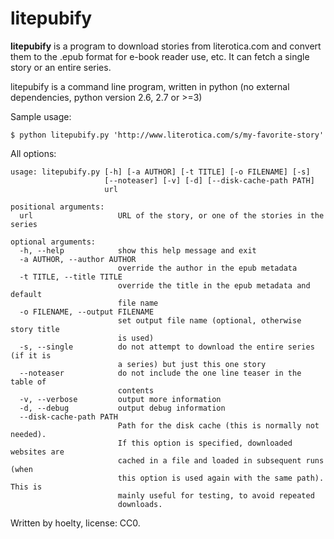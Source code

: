 # litepubify

**litepubify** is a program to download stories from literotica.com and convert them to the .epub format for e-book reader use, etc. It can fetch a single story or an entire series.

litepubify is a command line program, written in python (no external dependencies, python version 2.6, 2.7 or >=3)

Sample usage:

`$ python litepubify.py 'http://www.literotica.com/s/my-favorite-story'`

All options:
```
usage: litepubify.py [-h] [-a AUTHOR] [-t TITLE] [-o FILENAME] [-s]
                     [--noteaser] [-v] [-d] [--disk-cache-path PATH]
                     url

positional arguments:
  url                   URL of the story, or one of the stories in the series

optional arguments:
  -h, --help            show this help message and exit
  -a AUTHOR, --author AUTHOR
                        override the author in the epub metadata
  -t TITLE, --title TITLE
                        override the title in the epub metadata and default
                        file name
  -o FILENAME, --output FILENAME
                        set output file name (optional, otherwise story title
                        is used)
  -s, --single          do not attempt to download the entire series (if it is
                        a series) but just this one story
  --noteaser            do not include the one line teaser in the table of
                        contents
  -v, --verbose         output more information
  -d, --debug           output debug information
  --disk-cache-path PATH
                        Path for the disk cache (this is normally not needed).
                        If this option is specified, downloaded websites are
                        cached in a file and loaded in subsequent runs (when
                        this option is used again with the same path). This is
                        mainly useful for testing, to avoid repeated
                        downloads.
```


Written by hoelty, license: CC0.

